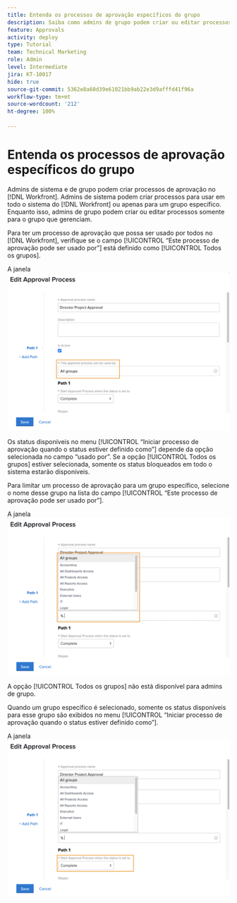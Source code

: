 ```yaml
---
title: Entenda os processos de aprovação específicos do grupo
description: Saiba como admins de grupo podem criar ou editar processos de aprovação dos grupos que gerenciam.
feature: Approvals
activity: deploy
type: Tutorial
team: Technical Marketing
role: Admin
level: Intermediate
jira: KT-10017
hide: true
source-git-commit: 5362e8a60d39e61021bb9ab22e3d9afffd41f96a
workflow-type: tm+mt
source-wordcount: '212'
ht-degree: 100%

---
```


# Entenda os processos de aprovação específicos do grupo

Admins de sistema e de grupo podem criar processos de aprovação no [!DNL Workfront]. Admins de sistema podem criar processos para usar em todo o sistema do [!DNL Workfront] ou apenas para um grupo específico. Enquanto isso, admins de grupo podem criar ou editar processos somente para o grupo que gerenciam.

Para ter um processo de aprovação que possa ser usado por todos no [!DNL Workfront], verifique se o campo [!UICONTROL “Este processo de aprovação pode ser usado por”] está definido como [!UICONTROL Todos os grupos].

A janela ![[!UICONTROL Editar processo de aprovação] com o campo de grupo realçado](assets/admin-fund-approval-processes-1.png)

Os status disponíveis no menu [!UICONTROL “Iniciar processo de aprovação quando o status estiver definido como”] depende da opção selecionada no campo “usado por”. Se a opção [!UICONTROL Todos os grupos] estiver selecionada, somente os status bloqueados em todo o sistema estarão disponíveis.

Para limitar um processo de aprovação para um grupo específico, selecione o nome desse grupo na lista do campo [!UICONTROL “Este processo de aprovação pode ser usado por”].

A janela ![[!UICONTROL Editar processo de aprovação] com o campo de grupo expandido](assets/admin-fund-approval-processes-2.png)

A opção [!UICONTROL Todos os grupos] não está disponível para admins de grupo.

Quando um grupo específico é selecionado, somente os status disponíveis para esse grupo são exibidos no menu [!UICONTROL “Iniciar processo de aprovação quando o status estiver definido como”].

A janela ![[!UICONTROL Editar processo de aprovação] com o campo de status realçado](assets/admin-fund-approval-processes-3.png)

